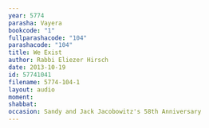 ```yaml
---
year: 5774
parasha: Vayera
bookcode: "1"
fullparashacode: "104"
parashacode: "104"
title: We Exist
author: Rabbi Eliezer Hirsch
date: 2013-10-19
id: 57741041
filename: 5774-104-1
layout: audio
moment: 
shabbat: 
occasion: Sandy and Jack Jacobowitz's 58th Anniversary
---
```

